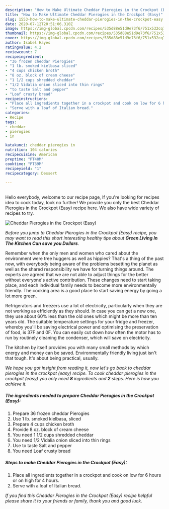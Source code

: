 ```yaml
---
description: "How to Make Ultimate Cheddar Pierogies in the Crockpot (Easy)"
title: "How to Make Ultimate Cheddar Pierogies in the Crockpot (Easy)"
slug: 1553-how-to-make-ultimate-cheddar-pierogies-in-the-crockpot-easy
date: 2020-07-12T20:51:06.310Z
image: https://img-global.cpcdn.com/recipes/535d88e51d9e73f6/751x532cq70/cheddar-pierogies-in-the-crockpot-easy-recipe-main-photo.jpg
thumbnail: https://img-global.cpcdn.com/recipes/535d88e51d9e73f6/751x532cq70/cheddar-pierogies-in-the-crockpot-easy-recipe-main-photo.jpg
cover: https://img-global.cpcdn.com/recipes/535d88e51d9e73f6/751x532cq70/cheddar-pierogies-in-the-crockpot-easy-recipe-main-photo.jpg
author: Isabel Hayes
ratingvalue: 4.2
reviewcount: 7
recipeingredient:
- "36 frozen cheddar Pierogies"
- "1 lb. smoked kielbasa sliced"
- "4 cups chicken broth"
- "8 oz. block of cream cheese"
- "1 1/2 cups shredded cheddar"
- "1/2 Vidalia onion sliced into thin rings"
- "to taste Salt and pepper"
- "Loaf crusty bread"
recipeinstructions:
- "Place all ingredients together in a crockpot and cook on low for 6 hours or on high for 4 hours."
- "Serve with a loaf of Italian bread."
categories:
- Recipe
tags:
- cheddar
- pierogies
- in

katakunci: cheddar pierogies in 
nutrition: 104 calories
recipecuisine: American
preptime: "PT40M"
cooktime: "PT39M"
recipeyield: "1"
recipecategory: Dessert

---
```

<br>
Hello everybody, welcome to our recipe page, If you're looking for recipes idea to cook today, look no further! We provide you only the best Cheddar Pierogies in the Crockpot (Easy) recipe here. We also have wide variety of recipes to try.
<br>


![Cheddar Pierogies in the Crockpot (Easy)](https://img-global.cpcdn.com/recipes/535d88e51d9e73f6/751x532cq70/cheddar-pierogies-in-the-crockpot-easy-recipe-main-photo.jpg)

<i>Before you jump to Cheddar Pierogies in the Crockpot (Easy) recipe, you may want to read this short interesting healthy tips about 
<strong>Green Living In The Kitchen Can save you Dollars</strong>.</i>
</br>

Remember when the only men and women who cared about the environment were tree huggers as well as hippies? That's a thing of the past now, with everybody being aware of the problems besetting the planet as well as the shared responsibility we have for turning things around. The experts are agreed that we are not able to adjust things for the better without everyone's active contribution. These changes need to start taking place, and each individual family needs to become more environmentally friendly. The cooking area is a good place to start saving energy by going a lot more green.

Refrigerators and freezers use a lot of electricity, particularly when they are not working as efficiently as they should. In case you can get a new one, they use about 60% less than the old ones which might be more than ten years old. The suitable temperature settings for your fridge and freezer, whereby you'll be saving electrical power and optimising the preservation of food, is 37F and 0F. You can easily cut down how often the motor has to run by routinely cleaning the condenser, which will save on electricity.

The kitchen by itself provides you with many small methods by which energy and money can be saved. Environmentally friendly living just isn't that tough. It's about being practical, usually.


<i>We hope you got insight from reading it, now let's go back to cheddar pierogies in the crockpot (easy) recipe. To cook cheddar pierogies in the crockpot (easy) you only need <strong>8</strong> ingredients and <strong>2</strong> steps. Here is how you achieve it.
</i>

##### The ingredients needed to prepare Cheddar Pierogies in the Crockpot (Easy):

1. Prepare 36 frozen cheddar Pierogies
1. Use 1 lb. smoked kielbasa, sliced
1. Prepare 4 cups chicken broth
1. Provide 8 oz. block of cream cheese
1. You need 1 1/2 cups shredded cheddar
1. You need 1/2 Vidalia onion sliced into thin rings
1. Use to taste Salt and pepper
1. You need Loaf crusty bread


##### Steps to make Cheddar Pierogies in the Crockpot (Easy):

1. Place all ingredients together in a crockpot and cook on low for 6 hours or on high for 4 hours.
1. Serve with a loaf of Italian bread.


<i>If you find this Cheddar Pierogies in the Crockpot (Easy) recipe helpful please share it to your friends or family, thank you and good luck.</i>
